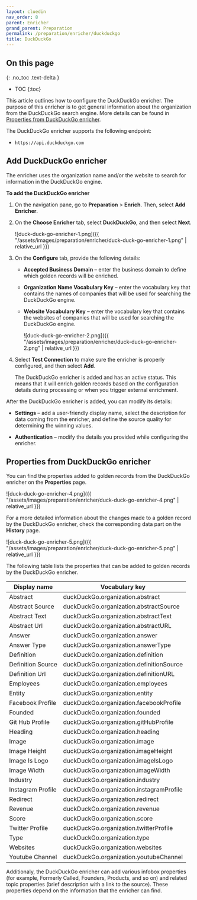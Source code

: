 ```yaml
---
layout: cluedin
nav_order: 8
parent: Enricher
grand_parent: Preparation
permalink: /preparation/enricher/duckduckgo
title: DuckDuckGo
---
```

## On this page
{: .no_toc .text-delta }
- TOC
{:toc}

This article outlines how to configure the DuckDuckGo enricher. The purpose of this enricher is to get general information about the organization from the DuckDuckGo search engine. More details can be found in [Properties from DuckDuckGo enricher](#properties-from-duckduckgo-enricher).

The DuckDuckGo enricher supports the following endpoint:

- `https://api.duckduckgo.com`

## Add DuckDuckGo enricher

The enricher uses the organization name and/or the website to search for information in the DuckDuckGo engine.

**To add the DuckDuckGo enricher**

1. On the navigation pane, go to **Preparation** > **Enrich**. Then, select **Add Enricher**.

1. On the **Choose Enricher** tab, select **DuckDuckGo**, and then select **Next**.

    ![duck-duck-go-enricher-1.png]({{ "/assets/images/preparation/enricher/duck-duck-go-enricher-1.png" | relative_url }})

1. On the **Configure** tab, provide the following details:

    - **Accepted Business Domain** – enter the business domain to define which golden records will be enriched.

    - **Organization Name Vocabulary Key** – enter the vocabulary key that contains the names of companies that will be used for searching the DuckDuckGo engine.

    - **Website Vocabulary Key** – enter the vocabulary key that contains the websites of companies that will be used for searching the DuckDuckGo engine.

        ![duck-duck-go-enricher-2.png]({{ "/assets/images/preparation/enricher/duck-duck-go-enricher-2.png" | relative_url }})

1. Select **Test Connection** to make sure the enricher is properly configured, and then select **Add**.

    The DuckDuckGo enricher is added and has an active status. This means that it will enrich golden records based on the configuration details during processing or when you trigger external enrichment.

After the DuckDuckGo enricher is added, you can modify its details:

- **Settings** – add a user-friendly display name, select the description for data coming from the enricher, and define the source quality for determining the winning values.

- **Authentication** – modify the details you provided while configuring the enricher.

## Properties from DuckDuckGo enricher

You can find the properties added to golden records from the DuckDuckGo enricher on the **Properties** page.

![duck-duck-go-enricher-4.png]({{ "/assets/images/preparation/enricher/duck-duck-go-enricher-4.png" | relative_url }})

For a more detailed information about the changes made to a golden record by the DuckDuckGo enricher, check the corresponding data part on the **History** page.

![duck-duck-go-enricher-5.png]({{ "/assets/images/preparation/enricher/duck-duck-go-enricher-5.png" | relative_url }})

The following table lists the properties that can be added to golden records by the DuckDuckGo enricher.

| Display name | Vocabulary key |
|--|--|
| Abstract | duckDuckGo.organization.abstract  |
| Abstract Source | duckDuckGo.organization.abstractSource  |
| Abstract Text | duckDuckGo.organization.abstractText |
| Abstract Url | duckDuckGo.organization.abstractURL |
| Answer | duckDuckGo.organization.answer |
| Answer Type | duckDuckGo.organization.answerType |
| Definition | duckDuckGo.organization.definition |
| Definition Source | duckDuckGo.organization.definitionSource |
| Definition Url | duckDuckGo.organization.definitionURL |
| Employees | duckDuckGo.organization.employees |
| Entity | duckDuckGo.organization.entity |
| Facebook Profile | duckDuckGo.organization.facebookProfile |
| Founded | duckDuckGo.organization.founded |
| Git Hub Profile | duckDuckGo.organization.gitHubProfile |
| Heading | duckDuckGo.organization.heading |
| Image | duckDuckGo.organization.image |
| Image Height | duckDuckGo.organization.imageHeight |
| Image Is Logo | duckDuckGo.organization.imageIsLogo |
| Image Width | duckDuckGo.organization.imageWidth |
| Industry | duckDuckGo.organization.industry |
| Instagram Profile | duckDuckGo.organization.instagramProfile |
| Redirect | duckDuckGo.organization.redirect |
| Revenue | duckDuckGo.organization.revenue |
| Score | duckDuckGo.organization.score |
| Twitter Profile | duckDuckGo.organization.twitterProfile |
| Type | duckDuckGo.organization.type |
| Websites | duckDuckGo.organization.websites |
| Youtube Channel | duckDuckGo.organization.youtubeChannel |

Additionaly, the DuckDuckGo enricher can add various infobox properties (for example, Formerly Called, Founders, Products, and so on) and related topic properties (brief description with a link to the source). These properties depend on the information that the enricher can find.